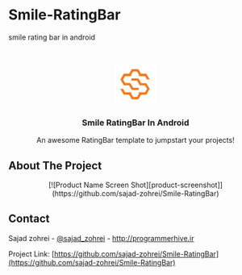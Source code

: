 # Smile-RatingBar
smile rating bar in android

<!-- PROJECT LOGO -->
<br />
<p align="center">
  <a href="https://github.com/sajad-zohrei/Smile-RatingBar">
    <img src="images/hive.png" alt="Logo" width="80" height="80">
  </a>

  <h3 align="center">Smile RatingBar In Android</h3>

  <p align="center">
    An awesome RatingBar template to jumpstart your projects!
    <br />
  </p>
</p>

<!-- ABOUT THE PROJECT -->
## About The Project
 <p align="center">
[![Product Name Screen Shot][product-screenshot]](https://github.com/sajad-zohrei/Smile-RatingBar)
</p>

<!-- CONTACT -->
## Contact

Sajad zohrei - [@sajad_zohrei](https://twitter.com/sajad_zohrei) - http://programmerhive.ir

Project Link: [https://github.com/sajad-zohrei/Smile-RatingBar](https://github.com/sajad-zohrei/Smile-RatingBar)



[product-screenshot]: images/screenshot1.png


